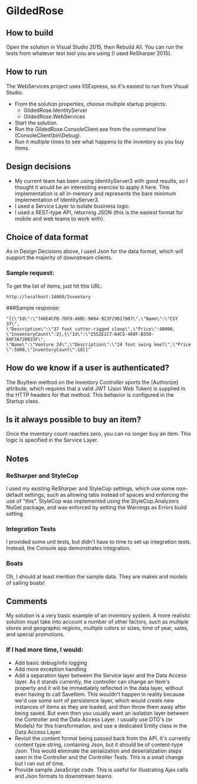 # GildedRose


## How to build 
Open the solution in Visual Studio 2015, then Rebuild All. You can run the tests from whatever test tool you are using (I used ReSharper 2015).

## How to run
The WebServices project uses IISExpress, so it's easiest to run from Visual Studio. 

- From the solution properties, choose multiple startup projects:
	- GildedRose.IdentityServer
	- GildedRose.WebServices
- Start the solution.
- Run the GildedRose.ConsoleClient.exe from the command line (ConsoleClient\bin\Debug). 
- Run it multiple times to see what happens to the inventory as you buy items.

## Design decisions


- My current team has been using IdentityServer3 with good results, so I thought it would be an interesting exercise to apply it here. 
This implementation is all in-memory and represents the bare minimum implementation of IdentityServer3.
- I used a Service Layer to isolate business logic.
- I used a REST-type API, returning JSON (this is the easiest format for mobile and web teams to work with). 

## Choice of data format
As in Design Decisions above, I used Json for the data format, which will support the majority of downstream clients.
### Sample request:
To get the list of items, just hit this URL:

    http://localhost:14869/Inventory

###Sample response:

    "[{\"Id\":\"746E4CFB-7DF8-46BC-9A94-923F29D17907\",\"Name\":\"CSY 37\",
	\"Description\":\"37 foot cutter-rigged sloop\",\"Price\":40000,
	\"InventoryCount\":2},{\"Id\":\"2552E1C7-64C5-460F-B550-60F3A720033F\",
	\"Name\":\"Venture 24\",\"Description\":\"24 foot swing keel\",\"Price
	\":5000,\"InventoryCount\":10}]"

## How do we know if a user is authenticated?
The BuyItem method on the Inventory Controller sports the [Authorize] attribute, which requires that a valid JWT (Json Web Token) is supplied in the HTTP headers for that method. This behavior is configured in the Startup class.

## Is it always possible to buy an item?
Once the inventory count reaches zero, you can no longer buy an item. This logic is specified in the Service Layer.

## Notes
 
### ReSharper and StyleCop
I used my existing ReSharper and StyleCop settings, which use some non-default settings, such as allowing tabs instead of spaces and enforcing the use of "this".
StyleCop was implemented using the StyleCop.Analyzers NuGet package, and was enforced by setting the Warnings as Errors build setting.

### Integration Tests
I provided some unit tests, but didn't have to time to set up integration tests. 
Instead, the Console app demonstrates integration.

### Boats
Oh, I should at least mention the sample data. They are makes and models of sailing boats! 
 
## Comments
My solution is a very basic example of an inventory system. A more realistic solution must take into account a number of other factors, such as multiple stores and geographic regions, multiple colors or sizes, time of year, sales, and special promotions.

### If I had more time, I would:

- Add basic debug/info logging
- Add more exception handling
- Add a separation layer between the Service layer and the Data Access layer. As it stands currently, the 
controller can change an Item's property and it will be immediately reflected in the data layer, without even having to call SaveItem. This wouldn't happen in reality because we'd use some sort of persistence layer, which would create new instances of items as they are loaded, and then throw them away after being saved. But even then you usually want an isolation layer between the Controller and the Data Access Layer. I usually use DTO's (or Models) for this transformation, and use a dedicated Entity class in the Data Access Layer.
- Revisit the content format being passed back from the API. It's currently content type string, containing Json, but it should be of content-type Json. This would eliminate the serialization and deserialization steps seen in the Controller and the Controller Tests. This is a small change but I ran out of time.
- Provide sample JavaScript code. This is useful for illustrating Ajax calls and Json formats to downstream teams.
